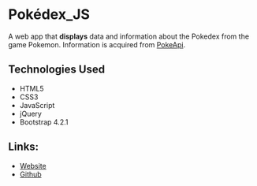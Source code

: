 # Pokédex_JS

A web app that **displays** data and information about the Pokedex from the game Pokemon. 
Information is acquired from [PokeApi](https://pokeapi.co/).

## Technologies Used

 - HTML5
 - CSS3
 - JavaScript
 - jQuery
 - Bootstrap 4.2.1

## Links:
 - [Website](https://github.com/JNicholas54/JN_professional-portfolio.git)
 - [Github](https://github.com/JNicholas54/Pokedex_js)
